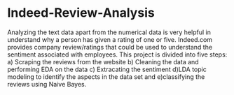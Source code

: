 # Indeed-Review-Analysis
Analyzing the text data apart from the numerical data is very helpful in understand why a person has given a rating of one or five.
Indeed.com provides company review/ratings that could be used to understand the sentiment associated with employees.
This project is divided into five steps: a) Scraping the reviews from the website b) Cleaning the data and performing EDA on the data c) Extracating the sentiment d)LDA topic modeling to identify the aspects in the data set and e)classifying the reviews using Naive Bayes.

